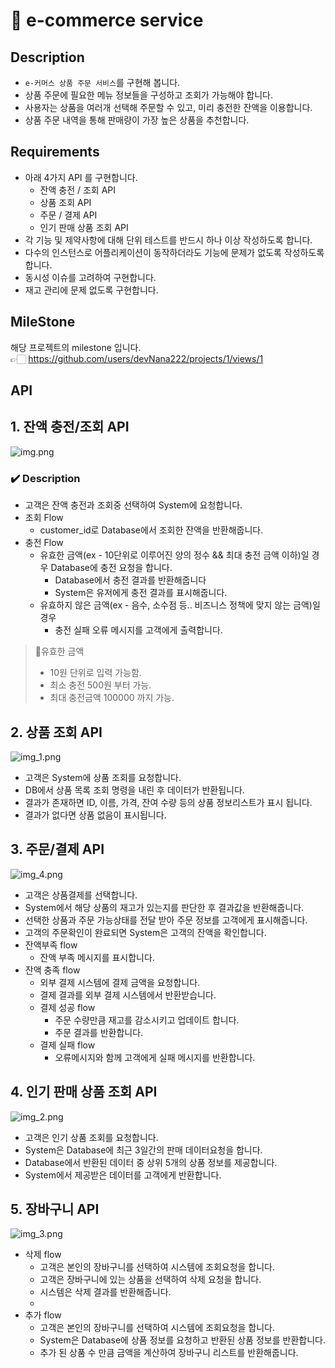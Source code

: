 # 🛒 e-commerce service 

## Description 
- `e-커머스 상품 주문 서비스`를 구현해 봅니다.
- 상품 주문에 필요한 메뉴 정보들을 구성하고 조회가 가능해야 합니다.
- 사용자는 상품을 여러개 선택해 주문할 수 있고, 미리 충전한 잔액을 이용합니다.
- 상품 주문 내역을 통해 판매량이 가장 높은 상품을 추천합니다.

## Requirements

- 아래 4가지 API 를 구현합니다.
    - 잔액 충전 / 조회 API
    - 상품 조회 API
    - 주문 / 결제 API
    - 인기 판매 상품 조회 API
- 각 기능 및 제약사항에 대해 단위 테스트를 반드시 하나 이상 작성하도록 합니다.
- 다수의 인스턴스로 어플리케이션이 동작하더라도 기능에 문제가 없도록 작성하도록 합니다.
- 동시성 이슈를 고려하여 구현합니다.
- 재고 관리에 문제 없도록 구현합니다.

## MileStone 
해당 프로젝트의 milestone 입니다.<br/>
👉🏻 https://github.com/users/devNana222/projects/1/views/1

## API 
 ## 1. 잔액 충전/조회 API 
![img.png](img.png)

### ✔️ Description
* 고객은 잔액 충전과 조회중 선택하여 System에 요청합니다. 
* 조회 Flow
  * customer_id로 Database에서 조회한 잔액을 반환해줍니다.
* 충전 Flow
  * 유효한 금액(ex - 10단위로 이루어진 양의 정수 && 최대 충전 금액 이하)일 경우 Database에 충전 요청을 합니다.
    * Database에서 충전 결과를 반환해줍니다
    * System은 유저에게 충전 결과를 표시해줍니다.
  * 유효하지 않은 금액(ex - 음수, 소수점 등.. 비즈니스 정책에 맞지 않는 금액)일 경우
    * 충전 실패 오류 메시지를 고객에게 출력합니다. 

> 💸유효한 금액 </br>
> - 10원 단위로 입력 가능함. </br>
> - 최소 충전 500원 부터 가능. </br>
> - 최대 충전금액 100000 까지 가능.

## 2. 상품 조회 API 
![img_1.png](img_1.png)
* 고객은 System에 상품 조회를 요청합니다. 
* DB에서 상품 목록 조회 명령을 내린 후 데이터가 반환됩니다. 
* 결과가 존재하면 ID, 이름, 가격, 잔여 수량 등의 상품 정보리스트가 표시 됩니다. 
* 결과가 없다면 상품 없음이 표시됩니다. 

## 3. 주문/결제 API 
![img_4.png](img_4.png)
* 고객은 상품결제를 선택합니다. 
* System에서 해당 상품의 재고가 있는지를 판단한 후 결과값을 반환해줍니다. 
* 선택한 상품과 주문 가능상태를 전달 받아 주문 정보를 고객에게 표시해줍니다. 
* 고객의 주문확인이 완료되면 System은 고객의 잔액을 확인합니다.
* 잔액부족 flow
  * 잔액 부족 메시지를 표시합니다. 
* 잔액 충족 flow
  * 외부 결제 시스템에 결제 금액을 요청합니다. 
  * 결제 결과를 외부 결제 시스템에서 반환받습니다.
  * 결제 성공 flow 
    * 주문 수량만큼 재고를 감소시키고 업데이트 합니다. 
    * 주문 결과를 반환합니다. 
  * 결제 실패 flow 
    * 오류메시지와 함께 고객에게 실패 메시지를 반환합니다. 

## 4. 인기 판매 상품 조회 API 
![img_2.png](img_2.png)
* 고객은 인기 상품 조회를 요청합니다. 
* System은 Database에 최근 3일간의 판매 데이터요청을 합니다.
* Database에서 반환된 데이터 중 상위 5개의 상품 정보를 제공합니다. 
* System에서 제공받은 데이터를 고객에게 반환합니다. 

## 5. 장바구니 API 
![img_3.png](img_3.png)
* 삭제 flow
  * 고객은 본인의 장바구니를 선택하여 시스템에 조회요청을 합니다.
  * 고객은 장바구니에 있는 상품을 선택하여 삭제 요청을 합니다.
  * 시스템은 삭제 결과를 반환해줍니다. 
  * 
* 추가 flow 
  * 고객은 본인의 장바구니를 선택하여 시스템에 조회요청을 합니다. 
  * System은 Database에 상품 정보를 요청하고 반환된 상품 정보를 반환합니다. 
  * 추가 된 상품 수 만큼 금액을 계산하여 장바구니 리스트를 반환해줍니다. 